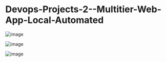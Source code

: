 # Devops-Projects-2--Multitier-Web-App-Local-Automated

![image](https://user-images.githubusercontent.com/96833570/211147667-016b59e3-b07e-4e33-b9bf-4c7a8f069ac1.png)


![image](https://user-images.githubusercontent.com/96833570/211149813-ff984ccd-535a-49ad-a52d-011724d09237.png)


![image](https://user-images.githubusercontent.com/96833570/211150122-8ed5c96e-4dde-45fb-9032-126e845826a7.png)
